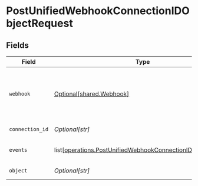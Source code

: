 # PostUnifiedWebhookConnectionIDObjectRequest


## Fields

| Field                                                                                                                                    | Type                                                                                                                                     | Required                                                                                                                                 | Description                                                                                                                              |
| ---------------------------------------------------------------------------------------------------------------------------------------- | ---------------------------------------------------------------------------------------------------------------------------------------- | ---------------------------------------------------------------------------------------------------------------------------------------- | ---------------------------------------------------------------------------------------------------------------------------------------- |
| `webhook`                                                                                                                                | [Optional[shared.Webhook]](undefined/models/shared/webhook.md)                                                                           | :heavy_minus_sign:                                                                                                                       | A webhook is used to POST new/updated information to your server.                                                                        |
| `connection_id`                                                                                                                          | *Optional[str]*                                                                                                                          | :heavy_check_mark:                                                                                                                       | ID of the connection                                                                                                                     |
| `events`                                                                                                                                 | list[[operations.PostUnifiedWebhookConnectionIDObjectEvents](undefined/models/operations/postunifiedwebhookconnectionidobjectevents.md)] | :heavy_minus_sign:                                                                                                                       | Which events to subscribe to.                                                                                                            |
| `object`                                                                                                                                 | *Optional[str]*                                                                                                                          | :heavy_check_mark:                                                                                                                       | The object to subscribe to                                                                                                               |
